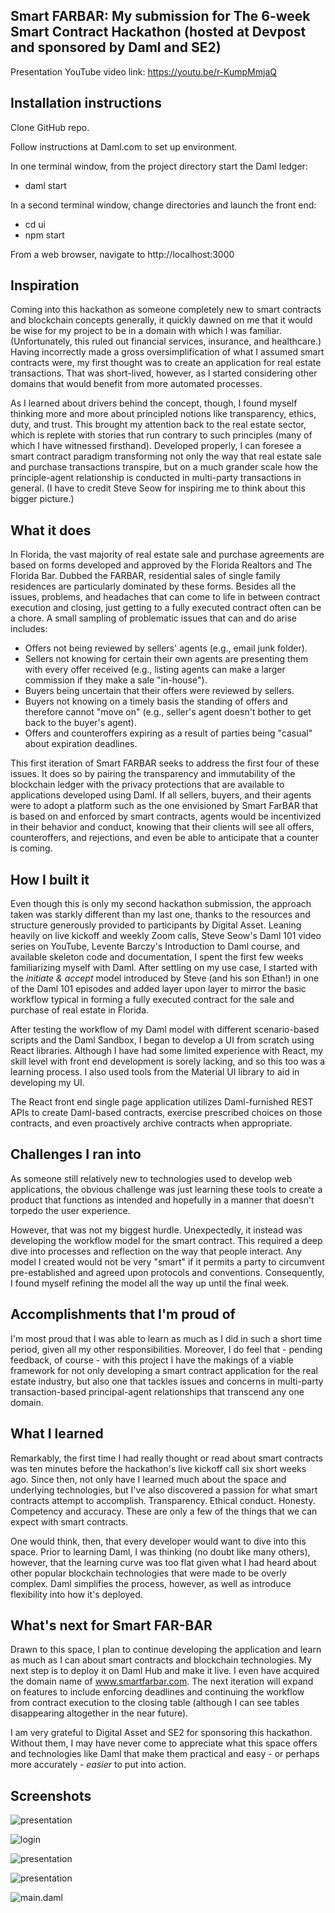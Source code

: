 ## Smart FARBAR: My submission for The 6-week Smart Contract Hackathon (hosted at Devpost and sponsored by Daml and SE2)

Presentation YouTube video link: https://youtu.be/r-KumpMmjaQ

## Installation instructions
Clone GitHub repo.

Follow instructions at Daml.com to set up environment.

In one terminal window, from the project directory start the Daml ledger:
- daml start

In a second terminal window, change directories and launch the front end:
- cd ui
- npm start

From a web browser, navigate to http://localhost:3000

## Inspiration
Coming into this hackathon as someone completely new to smart contracts and blockchain concepts generally, it quickly dawned on me that it would be wise for my project to be in a domain with which I was familiar.  (Unfortunately, this ruled out financial services, insurance, and healthcare.) Having incorrectly made a gross oversimplification of what I assumed smart contracts were, my first thought was to create an application for real estate transactions. That was short-lived, however, as I started considering other domains that would benefit from more automated processes.

As I learned about drivers behind the concept, though, I found myself thinking more and more about principled notions like transparency, ethics, duty, and trust.  This brought my attention back to the real estate sector, which is replete with stories that run contrary to such principles (many of which I have witnessed firsthand).  Developed properly, I can foresee a smart contract paradigm transforming not only the way that real estate sale and purchase transactions transpire, but on a much grander scale how the principle-agent relationship is conducted in multi-party transactions in general. (I have to credit Steve Seow for inspiring me to think about this bigger picture.)

## What it does
In Florida, the vast majority of real estate sale and purchase agreements are based on forms developed and approved by the Florida Realtors and The Florida Bar.  Dubbed the FARBAR, residential sales of single family residences are particularly dominated by these forms. Besides all the issues, problems, and headaches that can come to life in between contract execution and closing, just getting to a fully executed contract often can be a chore.  A small sampling of problematic issues that can and do arise includes:
- Offers not being reviewed by sellers' agents (e.g., email junk folder).
- Sellers not knowing for certain their own agents are presenting them with every offer received (e.g., listing agents can make a larger commission if they make a sale "in-house").
- Buyers being uncertain that their offers were reviewed by sellers.
- Buyers not knowing on a timely basis the standing of offers and therefore cannot "move on" (e.g., seller's agent doesn't bother to get back to the buyer's agent).
- Offers and counteroffers expiring as a result of parties being "casual" about expiration deadlines.

This first iteration of Smart FARBAR seeks to address the first four of these issues. It does so by pairing the transparency and immutability of the blockchain ledger with the privacy protections that are available to applications developed using Daml. If all sellers, buyers, and their agents were to adopt a platform such as the one envisioned by Smart FarBAR that is based on and enforced by smart contracts, agents would be incentivized in their behavior and conduct, knowing that their clients will see all offers, counteroffers, and rejections, and even be able to anticipate that a counter is coming.

## How I built it
Even though this is only my second hackathon submission, the approach taken was starkly different than my last one, thanks to the resources and structure generously provided to participants by Digital Asset. Leaning heavily on live kickoff and weekly Zoom calls, Steve Seow's Daml 101 video series on YouTube, Levente Barczy's Introduction to Daml course, and available skeleton code and documentation, I spent the first few weeks familiarizing myself with Daml. After settling on my use case, I started with the _initiate & accept_ model introduced by Steve (and his son Ethan!) in one of the Daml 101 episodes and added layer upon layer to mirror the basic workflow typical in forming a fully executed contract for the sale and purchase of real estate in Florida.

After testing the workflow of my Daml model with different scenario-based scripts and the Daml Sandbox, I began to develop a UI from scratch using React libraries. Although I have had some limited experience with React, my skill level with front end development is sorely lacking, and so this too was a learning process. I also used tools from the Material UI library to aid in developing my UI.

The React front end single page application utilizes Daml-furnished REST APIs to create Daml-based contracts, exercise prescribed choices on those contracts, and even proactively archive contracts when appropriate.

## Challenges I ran into
As someone still relatively new to technologies used to develop web applications, the obvious challenge was just learning these tools to create a product that functions as intended and hopefully in a manner that doesn't torpedo the user experience.

However, that was not my biggest hurdle. Unexpectedly, it instead was developing the workflow model for the smart contract. This required a deep dive into processes and reflection on the way that people interact. Any model I created would not be very "smart" if it permits a party to circumvent pre-established and agreed upon protocols and conventions. Consequently, I found myself refining the model all the way up until the final week.

## Accomplishments that I'm proud of
I'm most proud that I was able to learn as much as I did in such a short time period, given all my other responsibilities.  Moreover, I do feel that - pending feedback, of course - with this project I have the makings of a viable framework for not only developing a smart contract application for the real estate industry, but also one that tackles issues and concerns in multi-party transaction-based principal-agent relationships that transcend any one domain.

## What I learned
Remarkably, the first time I had really thought or read about smart contracts was ten minutes before the hackathon's live kickoff call six short weeks ago.  Since then, not only have I learned much about the space and underlying technologies, but I've also discovered a passion for what smart contracts attempt to accomplish.  Transparency.  Ethical conduct.  Honesty.  Competency and accuracy.  These are only a few of the things that we can expect with smart contracts.

One would think, then, that every developer would want to dive into this space.  Prior to learning Daml, I was thinking (no doubt like many others), however, that the learning curve was too flat given what I had heard about other popular blockchain technologies that were made to be overly complex.  Daml simplifies the process, however, as well as introduce flexibility into how it's deployed.

## What's next for Smart FAR-BAR
Drawn to this space, I plan to continue developing the application and learn as much as I can about smart contracts and blockchain technologies. My next step is to deploy it on Daml Hub and make it live. I even have acquired the domain name of www.smartfarbar.com. The next iteration will expand on features to include enforcing deadlines and continuing the workflow from contract execution to the closing table (although I can see tables disappearing altogether in the near future).

I am very grateful to Digital Asset and SE2 for sponsoring this hackathon.  Without them, I may have never come to appreciate what this space offers and technologies like Daml that make them practical and easy - or perhaps more accurately - _easier_ to put into action.

## Screenshots

<img src="https://i.ibb.co/qmf6hNN/smart-far-bar.gif" title="Slide Show (animated GIF)" alt="presentation"></a>

<img src="https://i.ibb.co/Nm4dtLL/screenshot0.png" title="Login screen" alt="login"></a>

<img src="https://i.ibb.co/nDgGt7N/screenshot1.png" title="Client dashboard" alt="presentation"></a>

<img src="https://i.ibb.co/2N6H2J3/screenshot2.png" title="Realtor dashboard" alt="presentation"></a>

<img src="https://i.ibb.co/0C0fVLx/screenshot3.png" title="Main.daml file in VS Code" alt="main.daml"></a>
